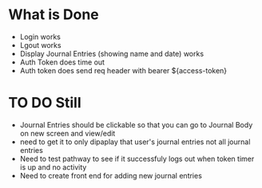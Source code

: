 # What is Done
- Login works
- Lgout works
- Display Journal Entries (showing name and date) works 
- Auth Token does time out
- Auth token does send req header with bearer ${access-token}

# TO DO Still
- Journal Entries should be clickable so that you can go to Journal Body on new screen and view/edit
- need to get it to only dipaplay that user's journal entries not all journal entries
- Need to test pathway to see if it successfuly logs out when token timer is up and no activity 
- Need to create front end for adding new journal entries
 